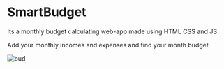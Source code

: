 # SmartBudget
Its  a monthly budget calculating web-app made using HTML CSS and JS

Add your monthly incomes and expenses and find your month budget

![bud](https://user-images.githubusercontent.com/46229364/63465060-0c222b00-c47e-11e9-8652-88333b53d030.PNG)
